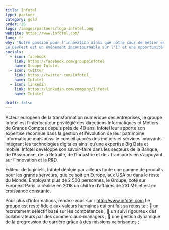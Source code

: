 ```yaml
---
title: Infotel
type: partner
category: gold
order: 26
logo: /images/partners/logo-infotel.png
website: https://www.infotel.com/
lang: fr
why: "Notre passion pour l'innovation ainsi que notre cœur de métier en lien direct avec le DevFest nous pousse à devenir une nouvelle fois sponsor. 
Le DevFest est un événement incontournable sur l'IT et une opportunité de rencontrer et d'échanger avec des talents autours des nouvelles technologies. Mais également, d'assister à des conférences de qualités. "
socials:
  - icon: facebook
    link: https://facebook.com/groupeInfotel
    name: Groupe Infotel
  - icon: twitter
    link: https://twitter.com/Infotel_
    name: Infotel
  - icon: linkedin
    link: https://linkedin.com/company/Infotel
    name: Infotel

draft: false
---
```

Acteur européen de la transformation numérique des entreprises, le groupe Infotel est l’interlocuteur privilégié des directions Informatiques et Métiers de Grands Comptes depuis près de 40 ans.
Infotel leur apporte son expertise reconnue dans la gestion et l’évolution de leur patrimoine informatique mais aussi le conseil auprès des métiers et services innovants intégrant les technologies digitales ainsi qu’une expertise Big Data et mobile.
Infotel développe son savoir-faire dans les secteurs de la Banque, de l’Assurance, de la Retraite, de l’Industrie et des Transports en s’appuyant sur l’innovation et la R&D.

Editeur de logiciels, Infotel déploie par ailleurs toute une gamme de produits pour les grands serveurs, que ce soit en Europe, aux USA ou dans le reste du Monde.
Employant plus de 2 500 personnes, le Groupe, coté sur Euronext Paris, a réalisé en 2018 un chiffre d’affaires de 231 M€ et est en croissance constante.

Pour plus d’informations, rendez-vous sur : http://www.infotel.com
Le groupe est resté fidèle aux valeurs humaines qui ont fait sa réussite : 
	un recrutement sélectif basé sur les compétences ;
	un suivi rigoureux des collaborateurs par des commerciaux-managers ;
	une gestion dynamique de la progression de carrière grâce à des missions valorisantes ;

